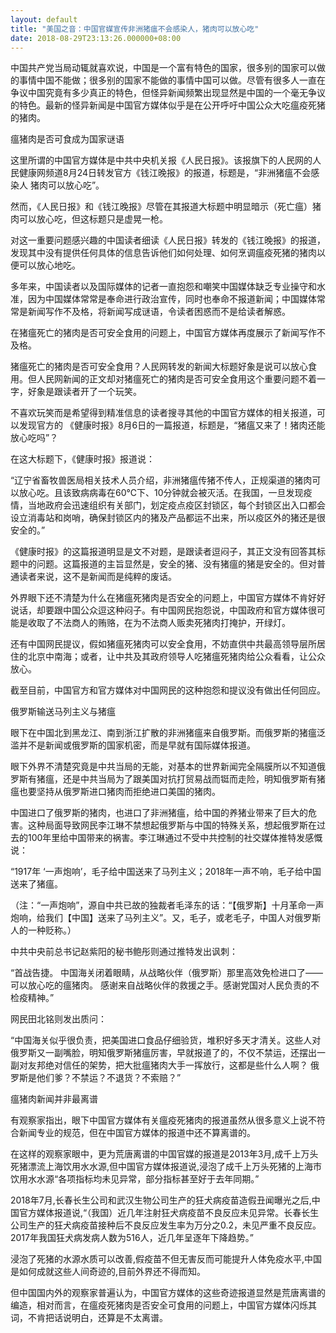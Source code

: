 ```yaml
---
layout: default
title: "美国之音：中国官媒宣传非洲猪瘟不会感染人，猪肉可以放心吃"
date: 2018-08-29T23:13:26.000000+08:00
---
```


中国共产党当局动辄就喜欢说，中国是一个富有特色的国家，很多别的国家可以做的事情中国不能做；很多别的国家不能做的事情中国可以做。尽管有很多人一直在争议中国究竟有多少真正的特色，但怪异新闻频繁出现显然是中国的一个毫无争议的特色。最新的怪异新闻是中国官方媒体似乎是在公开呼吁中国公众大吃瘟疫死猪的猪肉。

瘟猪肉是否可食成为国家谜语

这里所谓的中国官方媒体是中共中央机关报《人民日报》。该报旗下的人民网的人民健康网频道8月24日转发官方《钱江晚报》的报道，标题是，“非洲猪瘟不会感染人 猪肉可以放心吃”。

然而，《人民日报》和《钱江晚报》尽管在其报道大标题中明显暗示（死亡瘟）猪肉可以放心吃，但这标题只是虚晃一枪。

对这一重要问题感兴趣的中国读者细读《人民日报》转发的《钱江晚报》的报道，发现其中没有提供任何具体的信息告诉他们如何处理、如何烹调瘟疫死猪的猪肉以便可以放心地吃。

多年来，中国读者以及国际媒体的记者一直抱怨和嘲笑中国媒体缺乏专业操守和水准，因为中国媒体常常是奉命进行政治宣传，同时也奉命不报道新闻；中国媒体常常是新闻写作不及格，将新闻写成谜语，令读者困惑而不是给读者解惑。

在猪瘟死亡的猪肉是否可安全食用的问题上，中国官方媒体再度展示了新闻写作不及格。

猪瘟死亡的猪肉是否可安全食用？人民网转发的新闻大标题好象是说可以放心食用。但人民网新闻的正文却对猪瘟死亡的猪肉是否可安全食用这个重要问题不着一字，好象是跟读者开了一个玩笑。

不喜欢玩笑而是希望得到精准信息的读者搜寻其他的中国官方媒体的相关报道，可以发现官方的 《健康时报》8月6日的一篇报道，标题是，“猪瘟又来了！猪肉还能放心吃吗”？

在这大标题下，《健康时报》报道说：

“辽宁省畜牧兽医局相关技术人员介绍，非洲猪瘟传猪不传人，正规渠道的猪肉可以放心吃。且该致病病毒在60℃下、10分钟就会被灭活。在我国，一旦发现疫情，当地政府会迅速组织有关部门，划定疫点疫区封锁区，每个封锁区出入口都会设立消毒站和岗哨，确保封锁区内的猪及产品都运不出来，所以疫区外的猪还是很安全的。”

《健康时报》的这篇报道明显是文不对题，是跟读者逗闷子，其正文没有回答其标题中的问题。这篇报道的主旨显然是，安全的猪、没有猪瘟的猪是安全的。但对普通读者来说，这不是新闻而是纯粹的废话。

外界眼下还不清楚为什么在猪瘟死猪肉是否安全的问题上，中国官方媒体不肯好好说话，却要跟中国公众逗这种闷子。有中国网民抱怨说，中国政府和官方媒体很可能是收取了不法商人的贿赂，在为不法商人贩卖死猪肉打掩护，开绿灯。

还有中国网民提议，假如猪瘟死猪肉可以安全食用，不妨直供中共最高领导层所居住的北京中南海；或者，让中共及其政府领导人吃猪瘟死猪肉给公众看看，让公众放心。

截至目前，中国官方和官方媒体对中国网民的这种抱怨和提议没有做出任何回应。

俄罗斯输送马列主义与猪瘟

眼下在中国北到黑龙江、南到浙江扩散的非洲猪瘟来自俄罗斯。而俄罗斯的猪瘟泛滥并不是新闻或俄罗斯的国家机密，而是早就有国际媒体报道。

眼下外界不清楚究竟是中共当局的无能，对基本的世界新闻完全隔膜所以不知道俄罗斯有猪瘟，还是中共当局为了跟美国对抗打贸易战而铤而走险，明知俄罗斯有猪瘟也要坚持从俄罗斯进口猪肉而拒绝进口美国的猪肉。

中国进口了俄罗斯的猪肉，也进口了非洲猪瘟，给中国的养猪业带来了巨大的危害。这种局面导致网民李江琳不禁想起俄罗斯与中国的特殊关系，想起俄罗斯在过去的100年里给中国带来的祸害。李江琳通过不受中共控制的社交媒体推特发感慨说：

“1917年 ‘一声炮响’，毛子给中国送来了马列主义；2018年一声不响，毛子给中国送来了猪瘟。

（注：“一声炮响”，源自中共已故的独裁者毛泽东的话：“【俄罗斯】十月革命一声炮响，给我们【中国】送来了马列主义”。又，毛子，或老毛子，中国人对俄罗斯人的一种贬称。）

中共中央前总书记赵紫阳的秘书鲍彤则通过推特发出讽刺：

“首战告捷。 中国海关闭着眼睛，从战略伙伴（俄罗斯）那里高效免检进口了——可以放心吃的瘟猪肉。 感谢来自战略伙伴的救援之手。感谢党国对人民负责的不检疫精神。”

网民田北铭则发出质问：

“中国海关似乎很负责，把美国进口食品仔细验货，堆积好多天才清关。这些人对俄罗斯又一副嘴脸，明知俄罗斯猪瘟厉害，早就报道了的，不仅不禁运，还摆出一副对友邦绝对信任的架势，把大批瘟猪肉大手一挥放行，这都是些什么人啊？ 俄罗斯是他们爹？不禁运？不退货？不索赔？”

瘟猪肉新闻并非最离谱

有观察家指出，眼下中国官方媒体有关瘟疫死猪肉的报道虽然从很多意义上说不符合新闻专业的规范，但在中国官方媒体的报道中还不算离谱的。

在这样的观察家眼中，更为荒唐离谱的中国官媒的报道是2013年3月,成千上万头死猪漂流上海饮用水水源,但中国官方媒体报道说,浸泡了成千上万头死猪的上海市饮用水水源“各项指标均未见异常，部分指标甚至好于去年同期。”

2018年7月,长春长生公司和武汉生物公司生产的狂犬病疫苗造假丑闻曝光之后,中国官方媒体报道说,“（我国）近几年注射狂犬病疫苗不良反应未见异常。长春长生公司生产的狂犬病疫苗接种后不良反应发生率为万分之0.2，未见严重不良反应。2017年我国狂犬病发病人数为516人，近几年呈逐年下降趋势。”

浸泡了死猪的水源水质可以改善,假疫苗不但无害反而可能提升人体免疫水平,中国是如何成就这些人间奇迹的,目前外界还不得而知。

但中国国内外的观察家普遍认为，中国官方媒体的这些奇迹报道显然是荒唐离谱的编造，相对而言，在瘟疫死猪肉是否安全可食用的问题上，中国官方媒体闪烁其词，不肯把话说明白，还算是不太离谱。 

